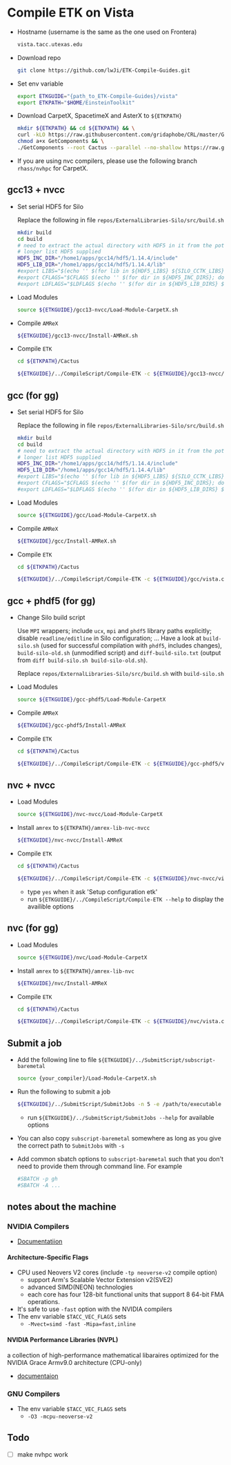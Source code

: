 # Compile ETK on Vista

* Hostname (username is the same as the one used on Frontera)

    ```bash
    vista.tacc.utexas.edu
    ```

* Download repo

    ```bash
    git clone https://github.com/lwJi/ETK-Compile-Guides.git
    ```

* Set env variable

    ```bash
    export ETKGUIDE="{path_to_ETK-Compile-Guides}/vista"
    export ETKPATH="$HOME/EinsteinToolkit"
    ```

* Download CarpetX, SpacetimeX and AsterX to `${ETKPATH}`

    ```bash
    mkdir ${ETKPATH} && cd ${ETKPATH} && \
    curl -kLO https://raw.githubusercontent.com/gridaphobe/CRL/master/GetComponents && \
    chmod a+x GetComponents && \
    ./GetComponents --root Cactus --parallel --no-shallow https://raw.githubusercontent.com/lwJi/ETK-Compile-Guides/main/ThornList/asterx.th
    ```

* If you are using nvc compilers, please use the following branch `rhass/nvhpc` for CarpetX.

## gcc13 + nvcc

* Set serial HDF5 for Silo

    Replace the following in file `repos/ExternalLibraries-Silo/src/build.sh`

    ```bash
    mkdir build
    cd build
    # need to extract the actual directory with HDF5 in it from the potentially
    # longer list HDF5 supplied
    HDF5_INC_DIR="/home1/apps/gcc14/hdf5/1.14.4/include"
    HDF5_LIB_DIR="/home1/apps/gcc14/hdf5/1.14.4/lib"
    #export LIBS="$(echo '' $(for lib in ${HDF5_LIBS} ${SILO_CCTK_LIBS}; do echo '' -l$lib; done))"
    #export CFLAGS="$CFLAGS $(echo '' $(for dir in ${HDF5_INC_DIRS}; do echo '' -I${dir}; done))"
    #export LDFLAGS="$LDFLAGS $(echo '' $(for dir in ${HDF5_LIB_DIRS} ${SILO_CCTK_LIBDIRS}; do echo '' -L${dir} -Wl,-rpath,${dir}; done))"
    ```

* Load Modules

    ```bash
    source ${ETKGUIDE}/gcc13-nvcc/Load-Module-CarpetX.sh
    ```

* Compile `AMReX`

    ```bash
    ${ETKGUIDE}/gcc13-nvcc/Install-AMReX.sh
    ```

* Compile `ETK`

    ```bash
    cd ${ETKPATH}/Cactus

    ${ETKGUIDE}/../CompileScript/Compile-ETK -c ${ETKGUIDE}/gcc13-nvcc/vista.cfg --fresh
    ```

## gcc (for gg)

* Set serial HDF5 for Silo

    Replace the following in file `repos/ExternalLibraries-Silo/src/build.sh`

    ```bash
    mkdir build
    cd build
    # need to extract the actual directory with HDF5 in it from the potentially
    # longer list HDF5 supplied
    HDF5_INC_DIR="/home1/apps/gcc14/hdf5/1.14.4/include"
    HDF5_LIB_DIR="/home1/apps/gcc14/hdf5/1.14.4/lib"
    #export LIBS="$(echo '' $(for lib in ${HDF5_LIBS} ${SILO_CCTK_LIBS}; do echo '' -l$lib; done))"
    #export CFLAGS="$CFLAGS $(echo '' $(for dir in ${HDF5_INC_DIRS}; do echo '' -I${dir}; done))"
    #export LDFLAGS="$LDFLAGS $(echo '' $(for dir in ${HDF5_LIB_DIRS} ${SILO_CCTK_LIBDIRS}; do echo '' -L${dir} -Wl,-rpath,${dir}; done))"
    ```

* Load Modules

    ```bash
    source ${ETKGUIDE}/gcc/Load-Module-CarpetX.sh
    ```

* Compile `AMReX`

    ```bash
    ${ETKGUIDE}/gcc/Install-AMReX.sh
    ```

* Compile `ETK`

    ```bash
    cd ${ETKPATH}/Cactus

    ${ETKGUIDE}/../CompileScript/Compile-ETK -c ${ETKGUIDE}/gcc/vista.cfg --fresh
    ```

## gcc + phdf5 (for gg)

* Change Silo build script

    Use `MPI` wrappers; include `ucx`, `mpi` and `phdf5` library paths explicitly; 
    disable `readline/editline` in Silo configuration; ...
    Have a look at `build-silo.sh` (used for successful compilation with `phdf5`, 
    includes changes), `build-silo-old.sh` (unmodified script) and 
    `diff-build-silo.txt` (output from `diff build-silo.sh build-silo-old.sh`).

    Replace `repos/ExternalLibraries-Silo/src/build.sh` with `build-silo.sh`

* Load Modules

    ```bash
    source ${ETKGUIDE}/gcc-phdf5/Load-Module-CarpetX
    ```

* Compile `AMReX`

    ```bash
    ${ETKGUIDE}/gcc-phdf5/Install-AMReX
    ```

* Compile `ETK`

    ```bash
    cd ${ETKPATH}/Cactus

    ${ETKGUIDE}/../CompileScript/Compile-ETK -c ${ETKGUIDE}/gcc-phdf5/vista.cfg --fresh
    ```

## nvc + nvcc

* Load Modules

    ```bash
    source ${ETKGUIDE}/nvc-nvcc/Load-Module-CarpetX
    ```

* Install `amrex` to `${ETKPATH}/amrex-lib-nvc-nvcc`

    ```bash
    ${ETKGUIDE}/nvc-nvcc/Install-AMReX
    ```

* Compile `ETK`

    ```bash
    cd ${ETKPATH}/Cactus

    ${ETKGUIDE}/../CompileScript/Compile-ETK -c ${ETKGUIDE}/nvc-nvcc/vista.cfg --fresh
    ```
    - type `yes` when it ask 'Setup configuration etk'
    - run `${ETKGUIDE}/../CompileScript/Compile-ETK --help` to display the availible options

## nvc (for gg)

* Load Modules

    ```bash
    source ${ETKGUIDE}/nvc/Load-Module-CarpetX
    ```

* Install `amrex` to `${ETKPATH}/amrex-lib-nvc`

    ```bash
    ${ETKGUIDE}/nvc/Install-AMReX
    ```

* Compile `ETK`

    ```bash
    cd ${ETKPATH}/Cactus

    ${ETKGUIDE}/../CompileScript/Compile-ETK -c ${ETKGUIDE}/nvc/vista.cfg --fresh
    ```

## Submit a job

* Add the following line to file `${ETKGUIDE}/../SubmitScript/subscript-baremetal`
    ```bash
    source {your_compiler}/Load-Module-CarpetX.sh
    ```

* Run the following to submit a job

    ```bash
    ${ETKGUIDE}/../SubmitScript/SubmitJobs -n 5 -e /path/to/executable -p params.par -N 4 -m 8 -o 2 -t 02:00:00 -q high_priority -a my_project -s ${ETKGUIDE}/../SubmitScript/subscript-baremetal
    ```

    - run `${ETKGUIDE}/../SubmitScript/SubmitJobs --help` for available options

* You can also copy `subscript-baremetal` somewhere as long as you give the correct path to `SubmitJobs` with `-s`

* Add common sbatch options to `subscript-baremetal` such that you don't need to provide them through command line. For example
    ```bash
    #SBATCH -p gh
    #SBATCH -A ...
    ```


## notes about the machine

### NVIDIA Compilers

* [Documentatiion](https://docs.nvidia.com/hpc-sdk//index.html)

#### Architecture-Specific Flags

* CPU used Neovers V2 cores (include `-tp neoverse-v2` compile option)
    - support Arm's Scalable Vector Extension v2(SVE2)
    - advanced SIMD(NEON) technologies
    - each core has four 128-bit functional units that support 8 64-bit FMA operations.
* It's safe to use `-fast` option with the NVIDIA compilers
* The env variable `$TACC_VEC_FLAGS` sets
    - `-Mvect=simd -fast -Mipa=fast,inline`


#### NVIDIA Performance Libraries (NVPL)

a collection of high-performance mathematical libaraires optimized for the NVIDIA Grace
Armv9.0 architecture (CPU-only)

* [documentaion](https://docs.nvidia.com/nvpl/)

### GNU Compilers

* The env variable `$TACC_VEC_FLAGS` sets
    - `-O3 -mcpu-neoverse-v2`


## Todo
 - [ ] make nvhpc work
